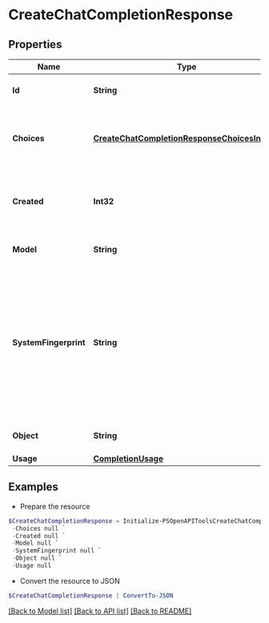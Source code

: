 # CreateChatCompletionResponse
## Properties

Name | Type | Description | Notes
------------ | ------------- | ------------- | -------------
**Id** | **String** | A unique identifier for the chat completion. | 
**Choices** | [**CreateChatCompletionResponseChoicesInner[]**](CreateChatCompletionResponseChoicesInner.md) | A list of chat completion choices. Can be more than one if &#x60;n&#x60; is greater than 1. | 
**Created** | **Int32** | The Unix timestamp (in seconds) of when the chat completion was created. | 
**Model** | **String** | The model used for the chat completion. | 
**SystemFingerprint** | **String** | This fingerprint represents the backend configuration that the model runs with.  Can be used in conjunction with the &#x60;seed&#x60; request parameter to understand when backend changes have been made that might impact determinism.  | [optional] 
**Object** | **String** | The object type, which is always &#x60;chat.completion&#x60;. | 
**Usage** | [**CompletionUsage**](CompletionUsage.md) |  | [optional] 

## Examples

- Prepare the resource
```powershell
$CreateChatCompletionResponse = Initialize-PSOpenAPIToolsCreateChatCompletionResponse  -Id null `
 -Choices null `
 -Created null `
 -Model null `
 -SystemFingerprint null `
 -Object null `
 -Usage null
```

- Convert the resource to JSON
```powershell
$CreateChatCompletionResponse | ConvertTo-JSON
```

[[Back to Model list]](../README.md#documentation-for-models) [[Back to API list]](../README.md#documentation-for-api-endpoints) [[Back to README]](../README.md)

